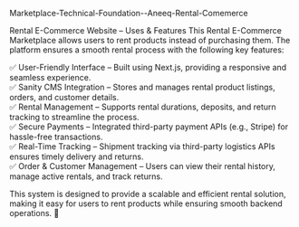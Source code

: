 Marketplace-Technical-Foundation--Aneeq-Rental-Comemerce 

Rental E-Commerce Website – Uses & Features
This Rental E-Commerce Marketplace allows users to rent products instead of purchasing them. The platform ensures a smooth rental process with the following key features:

✅ User-Friendly Interface – Built using Next.js, providing a responsive and seamless experience.                         
✅ Sanity CMS Integration – Stores and manages rental product listings, orders, and customer details.             
✅ Rental Management – Supports rental durations, deposits, and return tracking to streamline the process.            
✅ Secure Payments – Integrated third-party payment APIs (e.g., Stripe) for hassle-free transactions.                   
✅ Real-Time Tracking – Shipment tracking via third-party logistics APIs ensures timely delivery and returns.             
✅ Order & Customer Management – Users can view their rental history, manage active rentals, and track returns.               

This system is designed to provide a scalable and efficient rental solution, making it easy for users to rent products while ensuring smooth backend operations. 🚀
